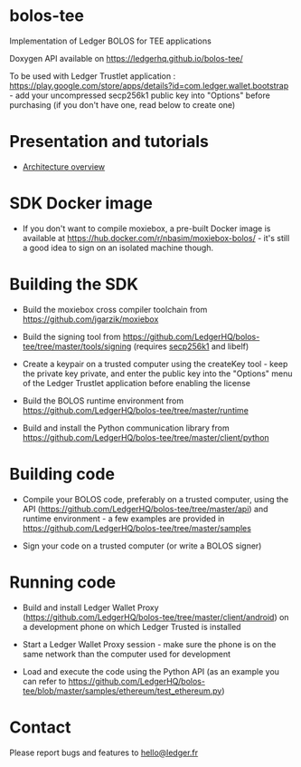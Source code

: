 # bolos-tee
Implementation of Ledger BOLOS for TEE applications

Doxygen API available on https://ledgerhq.github.io/bolos-tee/

To be used with Ledger Trustlet application : https://play.google.com/store/apps/details?id=com.ledger.wallet.bootstrap - add your uncompressed secp256k1 public key into "Options" before purchasing (if you don't have one, read below to create one)

Presentation and tutorials
==========================

  * [Architecture overview](https://medium.com/@Ledger/introducing-bolos-blockchain-open-ledger-operating-system-b9893d09f333)


SDK Docker image
================

  * If you don't want to compile moxiebox, a pre-built Docker image is available at https://hub.docker.com/r/nbasim/moxiebox-bolos/ - it's still a good idea to sign on an isolated machine though.

Building the SDK
=================

  * Build the moxiebox cross compiler toolchain from https://github.com/jgarzik/moxiebox

  * Build the signing tool from https://github.com/LedgerHQ/bolos-tee/tree/master/tools/signing (requires [secp256k1](https://github.com/bitcoin/secp256k1) and libelf)

  * Create a keypair on a trusted computer using the createKey tool - keep the private key private, and enter the public key into the "Options" menu of the Ledger Trustlet application before enabling the license

  * Build the BOLOS runtime environment from https://github.com/LedgerHQ/bolos-tee/tree/master/runtime

  * Build and install the Python communication library from https://github.com/LedgerHQ/bolos-tee/tree/master/client/python

Building code
==============

  * Compile your BOLOS code, preferably on a trusted computer, using the API (https://github.com/LedgerHQ/bolos-tee/tree/master/api) and runtime environment - a few examples are provided in https://github.com/LedgerHQ/bolos-tee/tree/master/samples

  * Sign your code on a trusted computer (or write a BOLOS signer)

Running code
=============

  * Build and install Ledger Wallet Proxy (https://github.com/LedgerHQ/bolos-tee/tree/master/client/android) on a development phone on which Ledger Trusted is installed

  * Start a Ledger Wallet Proxy session - make sure the phone is on the same network than the computer used for development

  * Load and execute the code using the Python API (as an example you can refer to https://github.com/LedgerHQ/bolos-tee/blob/master/samples/ethereum/test_ethereum.py)

Contact
=======

Please report bugs and features to hello@ledger.fr



